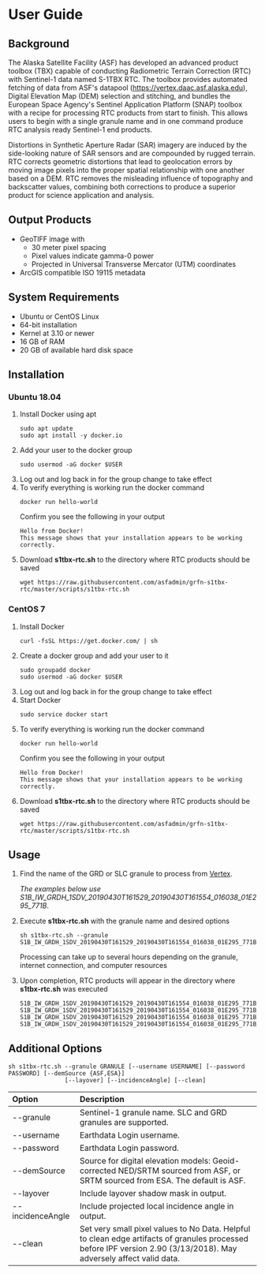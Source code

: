 # User Guide

## Background

The Alaska Satellite Facility (ASF) has developed an advanced product toolbox (TBX) capable of conducting Radiometric Terrain Correction (RTC) with Sentinel-1 data named S-1TBX RTC. The toolbox provides automated fetching of data from ASF's datapool (https://vertex.daac.asf.alaska.edu), Digital Elevation Map (DEM) selection and stitching, and bundles the European Space Agency's Sentinel Application Platform (SNAP) toolbox with a recipe for processing RTC products from start to finish. This allows users to begin with a single granule name and in one command produce RTC analysis ready Sentinel-1 end products.

Distortions in Synthetic Aperture Radar (SAR) imagery are induced by the side-looking nature of SAR sensors and are compounded by rugged terrain. RTC corrects geometric distortions that lead to geolocation errors by moving image pixels into the proper spatial relationship with one another based on a DEM. RTC removes the misleading influence of topography and backscatter values, combining both corrections to produce a superior product for science application and analysis.

## Output Products
- GeoTIFF image with 
    - 30 meter pixel spacing
    - Pixel values indicate gamma-0 power
    - Projected in Universal Transverse Mercator (UTM) coordinates
- ArcGIS compatible ISO 19115 metadata


## System Requirements

* Ubuntu or CentOS Linux
* 64-bit installation
* Kernel at 3.10 or newer
* 16 GB of RAM
* 20 GB of available hard disk space

## Installation

### Ubuntu 18.04

1. Install Docker using apt
   ```
   sudo apt update
   sudo apt install -y docker.io
   ```
1. Add your user to the docker group
   ```
   sudo usermod -aG docker $USER
   ```
1. Log out and log back in for the group change to take effect
1. To verify everything is working run the docker command
   ```
   docker run hello-world
   ```
   Confirm you see the following in your output
   ```
   Hello from Docker!
   This message shows that your installation appears to be working correctly.
   ```
1. Download **s1tbx-rtc.sh** to the directory where RTC products should be saved
   ```
   wget https://raw.githubusercontent.com/asfadmin/grfn-s1tbx-rtc/master/scripts/s1tbx-rtc.sh
   ```
### CentOS 7

1. Install Docker
   ```
   curl -fsSL https://get.docker.com/ | sh
   ```
1. Create a docker group and add your user to it
   ```
   sudo groupadd docker
   sudo usermod -aG docker $USER
   ```
1. Log out and log back in for the group change to take effect
1. Start Docker
   ```
   sudo service docker start
   ```
1. To verify everything is working run the docker command
   ```
   docker run hello-world
   ```
   Confirm you see the following in your output
   ```
   Hello from Docker!
   This message shows that your installation appears to be working correctly.
   ```
1. Download **s1tbx-rtc.sh** to the directory where RTC products should be saved
   ```
   wget https://raw.githubusercontent.com/asfadmin/grfn-s1tbx-rtc/master/scripts/s1tbx-rtc.sh
   ```


## Usage

1. Find the name of the GRD or SLC granule to process from [Vertex](https://vertex.daac.asf.alaska.edu/).
   
   *The examples below use S1B_IW_GRDH_1SDV_20190430T161529_20190430T161554_016038_01E295_771B*.
1. Execute **s1tbx-rtc.sh** with the granule name and desired options
   ```
   sh s1tbx-rtc.sh --granule S1B_IW_GRDH_1SDV_20190430T161529_20190430T161554_016038_01E295_771B
   ```
   Processing can take up to several hours depending on the granule, internet connection, and computer resources
1. Upon completion, RTC products will appear in the directory where **s1tbx-rtc.sh** was executed
   ```
   S1B_IW_GRDH_1SDV_20190430T161529_20190430T161554_016038_01E295_771B_VH_RTC.tif
   S1B_IW_GRDH_1SDV_20190430T161529_20190430T161554_016038_01E295_771B_VH_RTC.tif.xml
   S1B_IW_GRDH_1SDV_20190430T161529_20190430T161554_016038_01E295_771B_VV_RTC.tif
   S1B_IW_GRDH_1SDV_20190430T161529_20190430T161554_016038_01E295_771B_VV_RTC.tif.xml
   ```
## Additional Options

```
sh s1tbx-rtc.sh --granule GRANULE [--username USERNAME] [--password PASSWORD] [--demSource {ASF,ESA}]
                [--layover] [--incidenceAngle] [--clean]
```

| Option                 | Description   | 
|:---------------------- |:-------------| 
| --granule | Sentinel-1 granule name. SLC and GRD granules are supported. |
| --username | Earthdata Login username. |
| --password | Earthdata Login password. |
| --demSource |Source for digital elevation models: Geoid-corrected NED/SRTM sourced from ASF, or SRTM sourced from ESA. The default is ASF. |
| --layover| Include layover shadow mask in output. | 
| --incidenceAngle | Include projected local incidence angle in output.     | 
| --clean |Set very small pixel values to No Data. Helpful to clean edge artifacts of granules processed before IPF version 2.90 (3/13/2018). May adversely affect valid data.  | 


